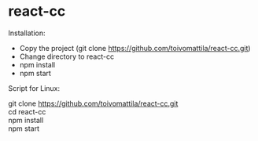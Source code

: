# react-cc
Installation:
  * Copy the project (git clone https://github.com/toivomattila/react-cc.git)
  * Change directory to react-cc
  * npm install
  * npm start

Script for Linux:

git clone https://github.com/toivomattila/react-cc.git  
cd react-cc  
npm install  
npm start  
